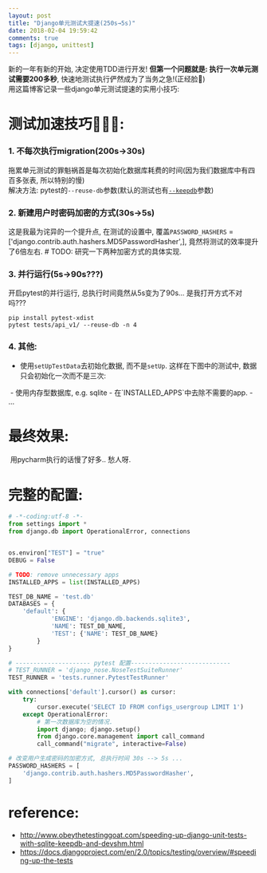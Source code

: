 ```yaml
---
layout: post
title: "Django单元测试大提速(250s→5s)"
date: 2018-02-04 19:59:42
comments: true
tags: [django, unittest]
---
```


新的一年有新的开始, 决定使用TDD进行开发! **但第一个问题就是: 执行一次单元测试需要200多秒**, 快速地测试执行俨然成为了当务之急!(正经脸🤭)   
用这篇博客记录一些django单元测试提速的实用小技巧:    
<img style="max-height:300px" class="lazy" data-original="/images/blog/180203_unittest_speedup/api_v1_test.gif">
<!--more-->
  

# 测试加速技巧🚀🚀🚀:

### 1. 不每次执行migration(200s→30s)
拖累单元测试的罪魁祸首是每次初始化数据库耗费的时间(因为我们数据库中有四百多张表, 所以特别的慢)    
解决方法: pytest的`--reuse-db`参数(默认的测试也有[`--keepdb`](https://docs.djangoproject.com/en/2.0/ref/django-admin/#cmdoption-test-keepdb)参数)    


### 2. 新建用户时密码加密的方式(30s→5s)
这是我最为诧异的一个提升点, 在测试的设置中, 覆盖`PASSWORD_HASHERS` = ['django.contrib.auth.hashers.MD5PasswordHasher',], 竟然将测试的效率提升了6倍左右.        # TODO: 研究一下两种加密方式的具体实现.  


### 3. 并行运行(5s→90s???)
开启pytest的并行运行, 总执行时间竟然从5s变为了90s... 是我打开方式不对吗???   
```
pip install pytest-xdist
pytest tests/api_v1/ --reuse-db -n 4
```


### 4. 其他:
- 使用`setUpTestData`去初始化数据, 而不是`setUp`. 这样在下图中的测试中, 数据只会初始化一次而不是三次:   
<img style="max-height:200px" class="lazy" data-original="/images/blog/180203_unittest_speedup/setUpTestData.jpg">
- 使用内存型数据库, e.g. sqlite
- 在`INSTALLED_APPS`中去除不需要的app.
- ...
 


# 最终效果:
<img style="max-height:300px" class="lazy" data-original="/images/blog/180203_unittest_speedup/api_v1_test.jpg">   
用pycharm执行的话慢了好多.. 愁人呀.   
<img style="max-height:400px" class="lazy" data-original="/images/blog/180203_unittest_speedup/api_v1_test_pycharm.jpg">   


# 完整的配置: 
``` python
# -*-coding:utf-8 -*-
from settings import *
from django.db import OperationalError, connections


os.environ["TEST"] = "true"
DEBUG = False

# TODO: remove unnecessary apps
INSTALLED_APPS = list(INSTALLED_APPS)

TEST_DB_NAME = 'test.db'
DATABASES = {
    'default': {
            'ENGINE': 'django.db.backends.sqlite3',
            'NAME': TEST_DB_NAME,
            'TEST': {'NAME': TEST_DB_NAME}
        }
}

# --------------------- pytest 配置----------------------------
# TEST_RUNNER = 'django_nose.NoseTestSuiteRunner'
TEST_RUNNER = 'tests.runner.PytestTestRunner'

with connections['default'].cursor() as cursor:
    try:
        cursor.execute('SELECT ID FROM configs_usergroup LIMIT 1')
    except OperationalError:
        # 第一次数据库为空的情况.
        import django; django.setup()
        from django.core.management import call_command
        call_command("migrate", interactive=False)

# 改变用户生成密码的加密方式, 总执行时间 30s --> 5s ...
PASSWORD_HASHERS = [
    'django.contrib.auth.hashers.MD5PasswordHasher',
]

```



# reference: 
- http://www.obeythetestinggoat.com/speeding-up-django-unit-tests-with-sqlite-keepdb-and-devshm.html
- https://docs.djangoproject.com/en/2.0/topics/testing/overview/#speeding-up-the-tests

